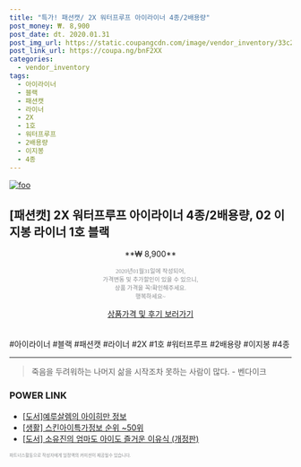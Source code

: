 ```yaml
--- 
title: "특가! 패션캣/ 2X 워터프루프 아이라이너 4종/2배용량" 
post_money: ₩. 8,900 
post_date: dt. 2020.01.31 
post_img_url: https://static.coupangcdn.com/image/vendor_inventory/33c2/42872430027e6ad20c7275eb2dbb0ddd07524e1cbc9cbf0a303f0047e4e0.jpg 
post_link_url: https://coupa.ng/bnF2XX 
categories: 
  - vendor_inventory 
tags: 
  - 아이라이너 
  - 블랙 
  - 패션캣 
  - 라이너 
  - 2X 
  - 1호 
  - 워터프루프 
  - 2배용량 
  - 이지봉 
  - 4종 
--- 
```

[![foo](https://static.coupangcdn.com/image/vendor_inventory/33c2/42872430027e6ad20c7275eb2dbb0ddd07524e1cbc9cbf0a303f0047e4e0.jpg)](https://coupa.ng/bnF2XX) 

## [패션캣] 2X 워터프루프 아이라이너 4종/2배용량, 02 이지봉 라이너 1호 블랙 
<p style="text-align: center;">**₩ 8,900**</p> 
<p style="text-align: center;"><span style="color: #898c8f; font-family: Georgia,Times,serif; font-size: 0.75em;">2020년01월31일에 작성되어, <br>가격변동 및 추가할인이 있을 수 있으니,<br> 상품 가격을 꼭!확인해주세요.<br>행복하세요~</span> 
</p>	 
<div markdown="0" style="text-align: center;"><a href="https://coupa.ng/bnF2XX" class="btn btn--success">상품가격 및 후기 보러가기</a></div> 
<br><br> 
  #아이라이너 #블랙 #패션캣 #라이너 #2X #1호 #워터프루프 #2배용량 #이지봉 #4종 
<hr> 

> 죽음을 두려워하는 나머지 삶을 시작조차 못하는 사람이 많다. - 벤다이크 


### POWER LINK

* <a href="https://blog.naver.com/sakai111/221757591175" target="_blank">[도서]예루살렘의 아이히만 정보</a>
* <a href="https://blog.naver.com/sakai111/221776018722" target="_blank"> [생활] 스킨아이특가정보 순위 ~50위</a>
* <a href="https://blog.naver.com/sakai111/221789492738" target="_blank">[도서] 소유진의 엄마도 아이도 즐거운 이유식 (개정판)</a>

<span style="color: #898c8f; font-family: Georgia,Times,serif; font-size: 0.55em;">파트너스활동으로 작성자에게 일정액의 커미션이 제공될수 있습니다.</span> 
